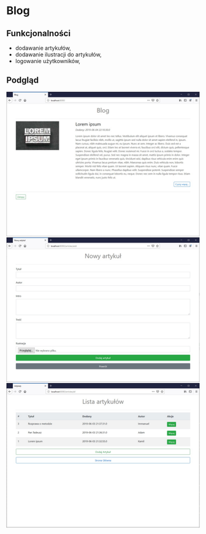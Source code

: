 # Blog

## Funkcjonalności
* dodawanie artykułów,
* dodawanie ilustracji do artykułów,
* logowanie użytkowników,

## Podgląd
![home](images/home.jpg)
![addArticle](images/addArticle.jpg)
![articles](images/articles.jpg)